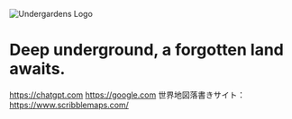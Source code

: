 ![Undergardens Logo](https://i.imgur.com/jpKtqf5.png)
# Deep underground, a forgotten land awaits.
https://chatgpt.com
https://google.com
世界地図落書きサイト：https://www.scribblemaps.com/
